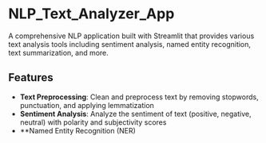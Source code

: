 # NLP_Text_Analyzer_App

A comprehensive NLP application built with Streamlit that provides various text analysis tools including sentiment analysis, named entity recognition, text summarization, and more.

## Features

- **Text Preprocessing**: Clean and preprocess text by removing stopwords, punctuation, and applying lemmatization
- **Sentiment Analysis**: Analyze the sentiment of text (positive, negative, neutral) with polarity and subjectivity scores
- **Named Entity Recognition (NER)
